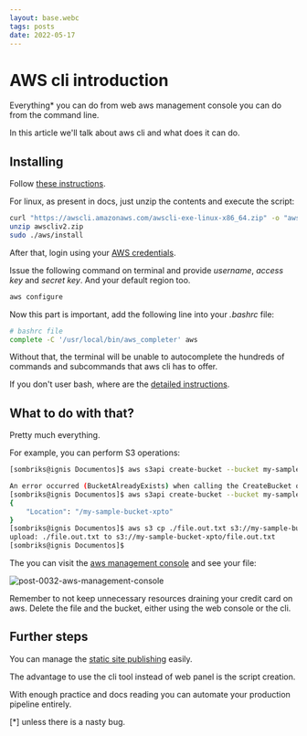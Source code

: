 ```yaml
---
layout: base.webc
tags: posts
date: 2022-05-17
---
```

# AWS cli introduction

Everything* you can do from web aws management console you can do from the
command line.

In this article we'll talk about aws cli and what does it can do.

## Installing

Follow [these instructions](https://docs.aws.amazon.com/cli/latest/userguide/getting-started-install.html).

For linux, as present in docs, just unzip the contents and execute the script:

```bash
curl "https://awscli.amazonaws.com/awscli-exe-linux-x86_64.zip" -o "awscliv2.zip"
unzip awscliv2.zip
sudo ./aws/install
```

After that, login using your [AWS credentials](https://docs.aws.amazon.com/cli/latest/userguide/cli-configure-quickstart.html#cli-configure-quickstart-creds-create).

Issue the following command on terminal and provide *username*, *access key* and
*secret key*. And your default region too.

```bash
aws configure
```

Now this part is important, add the following line into your *.bashrc* file:

```bash
# bashrc file
complete -C '/usr/local/bin/aws_completer' aws
```

Without that, the terminal will be unable to autocomplete the hundreds of
commands and subcommands that aws cli has to offer.

If you don't user bash, where are the
[detailed instructions](https://docs.aws.amazon.com/cli/latest/userguide/cli-configure-completion.html).

## What to do with that?

Pretty much everything.

For example, you can perform S3 operations:

```bash
[sombriks@ignis Documentos]$ aws s3api create-bucket --bucket my-sample-bucket

An error occurred (BucketAlreadyExists) when calling the CreateBucket operation: The requested bucket name is not available. The bucket namespace is shared by all users of the system. Please select a different name and try again.
[sombriks@ignis Documentos]$ aws s3api create-bucket --bucket my-sample-bucket-xpto
{
    "Location": "/my-sample-bucket-xpto"
}
[sombriks@ignis Documentos]$ aws s3 cp ./file.out.txt s3://my-sample-bucket-xpto/file.out.txt
upload: ./file.out.txt to s3://my-sample-bucket-xpto/file.out.txt
[sombriks@ignis Documentos]$ 
```

The you can visit the
[aws management console](https://s3.console.aws.amazon.com/s3/buckets/my-sample-bucket-xpto?region=us-east-1&tab=objects)
and see your file:

![post-0032-aws-management-console](/assets/pot-pics/0032-introduction-to-aws-cli/s3-buckets.png)

Remember to not keep unnecessary resources draining your credit card on aws.
Delete the file and the bucket, either using the web console or the cli.

## Further steps

You can manage the
[static site publishing](https://github.com/sombriks/sample-static-site-on-s3-example) easily.

The advantage to use the cli tool instead of web panel is the script creation.

With enough practice and docs reading you can automate your production pipeline
entirely.

[*] unless there is a nasty bug.
